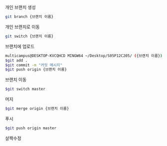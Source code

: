 

개인 브랜치 생성

```bash
git branch {브랜치 이름}
```

개인 브랜치로 이동

```bash
git switch {브랜치 이름}
```



브랜치에 업로드

```bash
multicampus@DESKTOP-KVCQHCD MINGW64 ~/Desktop/S05P12C205/ ({브랜치 이름})      
$git add .
$git commit -m "커밋 메시지"
$git push origin {브랜치 이름}
```



브랜치 이동

```bash
$git switch master
```

머지

```bash
$git merge origin {브랜치 이름}
```

푸시

```bash
$git push origin master

```

살짝수정

